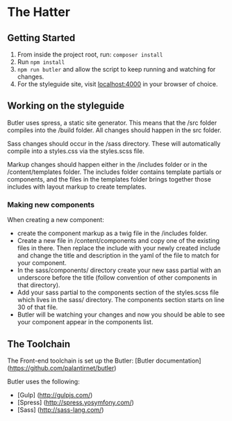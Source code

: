 # The Hatter

## Getting Started
 
 1. From inside the project root, run: `composer install`
 1. Run `npm install`
 1. `npm run butler` and allow the script to keep running and watching for changes. 
 1. For the styleguide site, visit [localhost:4000](http://localhost:4000/) in your browser of choice.

 ## Working on the styleguide
 Butler uses spress, a static site generator. This means that the /src folder compiles into the /build folder. All changes should happen in the src folder.

 Sass changes should occur in the /sass directory. These will automatically compile into a styles.css via the styles.scss file.

 Markup changes should happen either in the /includes folder or in the /content/templates folder. The includes folder contains template partials or components, and the files in the templates folder brings together those includes with layout markup to create templates.

 ### Making new components
 When creating a new component: 
 * create the component markup as a twig file in the /includes folder.
 * Create a new file in /content/components and copy one of the existing files in there. Then replace the include with your newly created include and change the title and description in the yaml of the file to match for your component. 
 * In the sass/components/ directory create your new sass partial with an underscore before the title (follow convention of other components in that directory).
 * Add your sass partial to the components section of the styles.scss file which lives in the sass/ directory. The components section starts on line 30 of that file.
 * Butler will be watching your changes and now you should be able to see your component appear in the components list. 

 ## The Toolchain
 
 The Front-end toolchain is set up the Butler:
 [Butler documentation] (https://github.com/palantirnet/butler) 
 
 Butler uses the following:
 * [Gulp] (http://gulpjs.com/)
 * [Spress] (http://spress.yosymfony.com/)
 * [Sass] (http://sass-lang.com/)
